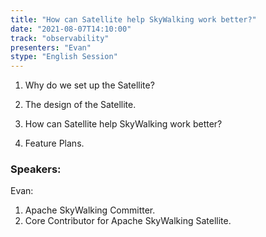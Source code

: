 ```yaml
---
title: "How can Satellite help SkyWalking work better?"
date: "2021-08-07T14:10:00" 
track: "observability"
presenters: "Evan"
stype: "English Session"
---
```

1. Why do we set up the Satellite?

 2. The design of the Satellite.

 3. How can Satellite help SkyWalking work better?

 4. Feature Plans.
 ### Speakers: 
 Evan: 
1. Apache SkyWalking Committer.
2. Core Contributor for Apache SkyWalking Satellite.